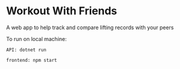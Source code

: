 ﻿# Workout With Friends
 
A web app to help track and compare lifting records with your peers

To run on local machine:

    API: dotnet run
    
    frontend: npm start
